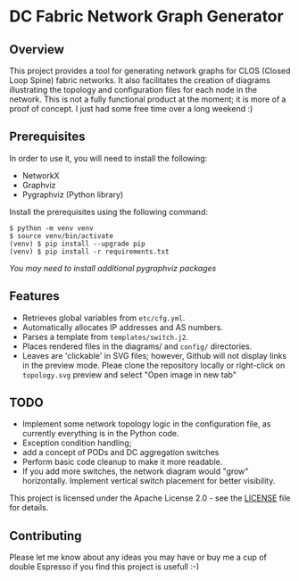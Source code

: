 # DC Fabric Network Graph Generator

## Overview

This project provides a tool for generating network graphs for CLOS (Closed Loop Spine) fabric networks. It also facilitates the creation of diagrams illustrating the topology and configuration files for each node in the network. This is not a fully functional product at the moment; it is more of a proof of concept. I just had some free time over a long weekend :)

## Prerequisites

In order to use it, you will need to install the following:

- NetworkX 
- Graphviz
- Pygraphviz (Python library)

Install the prerequisites using the following command:
```
$ python -m venv venv
$ source venv/bin/activate
(venv) $ pip install --upgrade pip
(venv) $ pip install -r requirements.txt
```
*You may need to install additional pygraphviz packages*

## Features

- Retrieves global variables from `etc/cfg.yml`.
- Automatically allocates IP addresses and AS numbers.
- Parses a template from `templates/switch.j2`.
- Places rendered files in the diagrams/ and `config/` directories.
- Leaves are 'clickable' in SVG files; however, Github will not display links in the preview mode. Pleae clone the repository locally or right-click on `topology.svg` preview and select "Open image in new tab" 

## TODO
- Implement some network topology logic in the configuration file, as currently everything is in the Python code.
- Exception condition handling;
- add a concept of PODs and DC aggregation switches
- Perform basic code cleanup to make it more readable.
- If you add more switches, the network diagram would "grow" horizontally. Implement vertical switch placement for better visibility.


This project is licensed under the Apache License 2.0 - see the [LICENSE](LICENSE) file for details.

## Contributing

Please let me know about any ideas you may have or buy me a cup of double Espresso if you find this project is usefull :-)
